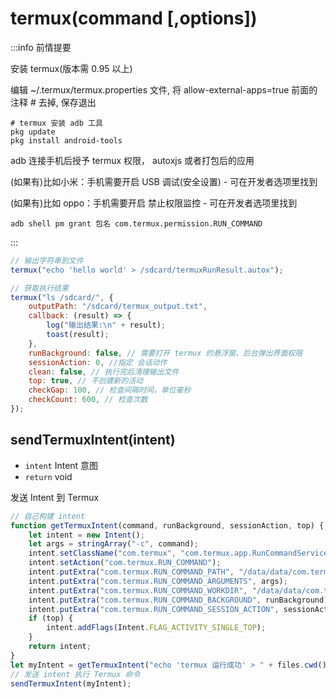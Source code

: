# termux(command [,options])

:::info 前情提要

安装 termux(版本需 0.95 以上)

编辑 ~/.termux/termux.properties 文件, 将 allow-external-apps=true 前面的注释 # 去掉, 保存退出

```shell
# termux 安装 adb 工具
pkg update
pkg install android-tools
```

adb 连接手机后授予 termux 权限， autoxjs 或者打包后的应用

(如果有)比如小米：手机需要开启 USB 调试(安全设置) - 可在开发者选项里找到

(如果有)比如 oppo：手机需要开启 禁止权限监控 - 可在开发者选项里找到

```shell
adb shell pm grant 包名 com.termux.permission.RUN_COMMAND
```

:::

```js
// 输出字符串到文件
termux("echo 'hello world' > /sdcard/termuxRunResult.autox");

// 获取执行结果
termux("ls /sdcard/", {
    outputPath: "/sdcard/termux_output.txt",
    callback: (result) => {
        log("输出结果:\n" + result);
        toast(result);
    },
    runBackground: false, // 需要打开 termux 的悬浮窗、后台弹出界面权限
    sessionAction: 0, //指定 会话动作
    clean: false, // 执行完后清理输出文件
    top: true, // 不创建新的活动
    checkGap: 100, // 检查间隔时间，单位毫秒
    checkCount: 600, // 检查次数
});
```

## sendTermuxIntent(intent)

-   `intent` Intent 意图
-   `return` void

发送 Intent 到 Termux

```js
// 自己构建 intent
function getTermuxIntent(command, runBackground, sessionAction, top) {
    let intent = new Intent();
    let args = stringArray("-c", command);
    intent.setClassName("com.termux", "com.termux.app.RunCommandService");
    intent.setAction("com.termux.RUN_COMMAND");
    intent.putExtra("com.termux.RUN_COMMAND_PATH", "/data/data/com.termux/files/usr/bin/bash");
    intent.putExtra("com.termux.RUN_COMMAND_ARGUMENTS", args);
    intent.putExtra("com.termux.RUN_COMMAND_WORKDIR", "/data/data/com.termux/files/home");
    intent.putExtra("com.termux.RUN_COMMAND_BACKGROUND", runBackground);
    intent.putExtra("com.termux.RUN_COMMAND_SESSION_ACTION", sessionAction);
    if (top) {
        intent.addFlags(Intent.FLAG_ACTIVITY_SINGLE_TOP);
    }
    return intent;
}
let myIntent = getTermuxIntent("echo 'termux 运行成功' > " + files.cwd() + "/termuxRunResult.autox", true, 0, true);
// 发送 intent 执行 Termux 命令
sendTermuxIntent(myIntent);
```
